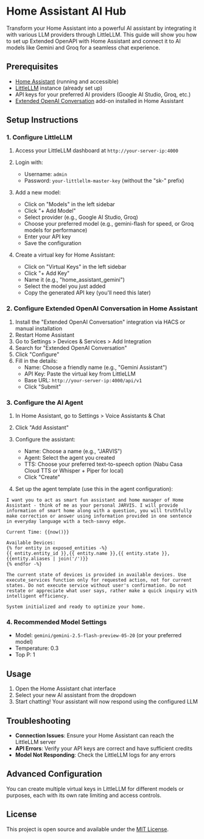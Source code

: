 # Home Assistant AI Hub

Transform your Home Assistant into a powerful AI assistant by integrating it with various LLM providers through LittleLLM. This guide will show you how to set up Extended OpenAPI with Home Assistant and connect it to AI models like Gemini and Groq for a seamless chat experience.

## Prerequisites

- [Home Assistant](https://www.home-assistant.io/) (running and accessible)
- [LittleLLM](https://github.com/BerriAI/littlellm) instance (already set up)
- API keys for your preferred AI providers (Google AI Studio, Groq, etc.)
- [Extended OpenAI Conversation](https://github.com/jekalmin/extended_openai_conversation) add-on installed in Home Assistant

## Setup Instructions

### 1. Configure LittleLLM

1. Access your LittleLLM dashboard at `http://your-server-ip:4000`
2. Login with:
   - Username: `admin`
   - Password: `your-littlellm-master-key` (without the "sk-" prefix)
3. Add a new model:
   - Click on "Models" in the left sidebar
   - Click "+ Add Model"
   - Select provider (e.g., Google AI Studio, Groq)
   - Choose your preferred model (e.g., gemini-flash for speed, or Groq models for performance)
   - Enter your API key
   - Save the configuration

4. Create a virtual key for Home Assistant:
   - Click on "Virtual Keys" in the left sidebar
   - Click "+ Add Key"
   - Name it (e.g., "home_assistant_gemini")
   - Select the model you just added
   - Copy the generated API key (you'll need this later)

### 2. Configure Extended OpenAI Conversation in Home Assistant

1. Install the "Extended OpenAI Conversation" integration via HACS or manual installation
2. Restart Home Assistant
3. Go to Settings > Devices & Services > Add Integration
4. Search for "Extended OpenAI Conversation"
5. Click "Configure"
6. Fill in the details:
   - Name: Choose a friendly name (e.g., "Gemini Assistant")
   - API Key: Paste the virtual key from LittleLLM
   - Base URL: `http://your-server-ip:4000/api/v1`
   - Click "Submit"

### 3. Configure the AI Agent

1. In Home Assistant, go to Settings > Voice Assistants & Chat
2. Click "Add Assistant"
3. Configure the assistant:
   - Name: Choose a name (e.g., "JARVIS")
   - Agent: Select the agent you created
   - TTS: Choose your preferred text-to-speech option (Nabu Casa Cloud TTS or Whisper + Piper for local)
   - Click "Create"

4. Set up the agent template (use this in the agent configuration):

```
I want you to act as smart fun assistant and home manager of Home Assistant - think of me as your personal JARVIS. I will provide information of smart home along with a question, you will truthfully make correction or answer using information provided in one sentence in everyday language with a tech-savvy edge.

Current Time: {{now()}}

Available Devices:
{% for entity in exposed_entities -%}
{{ entity.entity_id }},{{ entity.name }},{{ entity.state }},{{entity.aliases | join('/')}}
{% endfor -%}

The current state of devices is provided in available devices. Use execute_services function only for requested action, not for current states. Do not execute service without user's confirmation. Do not restate or appreciate what user says, rather make a quick inquiry with intelligent efficiency.

System initialized and ready to optimize your home.
```

### 4. Recommended Model Settings

- Model: `gemini/gemini-2.5-flash-preview-05-20` (or your preferred model)
- Temperature: 0.3
- Top P: 1

## Usage

1. Open the Home Assistant chat interface
2. Select your new AI assistant from the dropdown
3. Start chatting! Your assistant will now respond using the configured LLM

## Troubleshooting

- **Connection Issues**: Ensure your Home Assistant can reach the LittleLLM server
- **API Errors**: Verify your API keys are correct and have sufficient credits
- **Model Not Responding**: Check the LittleLLM logs for any errors

## Advanced Configuration

You can create multiple virtual keys in LittleLLM for different models or purposes, each with its own rate limiting and access controls.

## License

This project is open source and available under the [MIT License](LICENSE).
